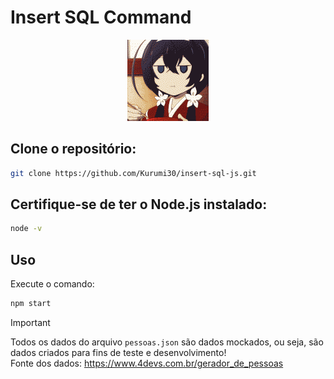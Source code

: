 # Insert SQL Command

<p align="center">
  <img src="https://github.com/Kurumi30/web-scraper-anime/blob/main/assets/kyouka.gif?raw=true"/>
</p>

## Clone o repositório:
```sh
git clone https://github.com/Kurumi30/insert-sql-js.git
```

## Certifique-se de ter o Node.js instalado:
```sh
node -v
```

## Uso

Execute o comando:
```sh
npm start
```

> [!important]
Todos os dados do arquivo `pessoas.json` são dados mockados, ou seja, são dados criados para fins de teste e desenvolvimento! <br>
Fonte dos dados: https://www.4devs.com.br/gerador_de_pessoas
